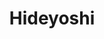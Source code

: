 ﻿---
title: "Hideyoshi"
permalink: periodes_529.html
layout: periode
dataInici: 1582
dataFi: 1598
sidebar: periodes
pares:
  - id: 177
    title: "Período Azuchi-Momoyama"
    dataInici: "(1568)"
    dataFi: "(1603)"

fills:
jocsPrincipals:
jocsEscenaris:
jocsEpoca:
jocsEpocaEscenaris:
---
